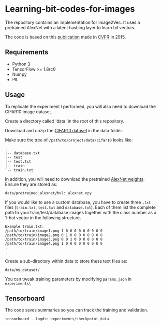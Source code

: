 # Learning-bit-codes-for-images

The repository contains an implementation for Image2Vec.
It uses a pretrained AlexNet with a latent hashing layer to learn bit vectors.

The code is based on this [publication](http://www.iis.sinica.edu.tw/~kevinlin311.tw/cvprw15.pdf) made in [CVPR](http://cvpr2019.thecvf.com/) in 2015.

## Requirements

- Python 3
- TensorFlow >= 1.8rc0
- Numpy
- PIL

## Usage

To replicate the experiment I performed, you will also need to download the CIFAR10 image dataset.

Create a directory called 'data' in the root of this repository.

Download and unzip the [CIFAR10 dataset](https://github.com/thulab/DeepHash/releases/download/v0.1/cifar10.zip) in the data folder.

Make sure the tree of ```/path/to/project/data/cifar10``` looks like:
```
.
|-- database.txt
|-- test
|-- test.txt
|-- train
`-- train.txt
```
In addition, you will need to download the pretrained [AlexNet weights](http://www.cs.toronto.edu/~guerzhoy/tf_alexnet/bvlc_alexnet.npy). Ensure they are stored as:
```
data/pretrained_alexnet/bvlc_alexnet.npy
```

If you would like to use a custom database, you have to create three `.txt` files (`train.txt`, `test.txt` and `database.txt`). Each of them list the complete path to your train/test/database images together with the class number as a 1-hot vector in the following structure.

```
Example train.txt:
/path/to/train/image1.png 1 0 0 0 0 0 0 0 0 0
/path/to/train/image2.png 0 1 0 0 0 0 0 0 0 0
/path/to/train/image3.png 0 0 1 0 0 0 0 0 0 0
/path/to/train/image4.png 1 0 0 0 0 0 0 0 0 0
.
.
```
Create a sub-directory within data to store these text files as:
```
data/my_dataset/

```
You can tweak training parameters by modifying ```params.json``` in ```experiments\```

## Tensorboard
The code saves summaries so you can track the training and validation.
```
tensorboard --logdir experiments/checkpoint_data
```
